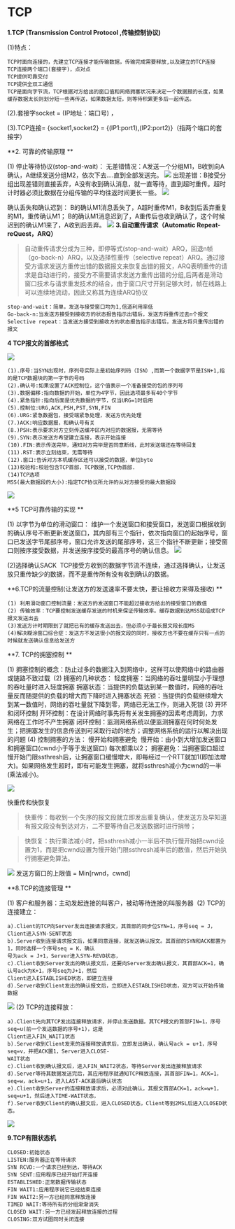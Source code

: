 # TCP

**1.TCP (Transmission Control Protocol ,传输控制协议)**

(1)特点：
```
TCP时面向连接的，先建立TCP连接才能传输数据，传输完成需要释放,以及建立的TCP连接
TCP连接两个端口(套接字)，点对点
TCP提供可靠交付
TCP提供全双工通信
TCP是面向字节流，TCP根据对方给出的窗口值和网络拥塞状况来决定一个数据报的长度，如果缓存数据太长则划分短一些再传送，如果数据太短，则等待积累更多后一起传送。
```
(2).套接字socket = (IP地址：端口号) ， 

(3).TCP连接= {socket1,socket2} = {(IP1:port1),(IP2:port2)}（指两个端口的套接字）

**2. 可靠的传输原理 **

(1) 停止等待协议(stop-and-wait)：
无差错情况：A发送一个分组M1，B收到向A确认，A继续发送分组M2，依次下去….直到全部发送完。
![](../images/90.png)
出现差错：B接受分组出现差错则直接丢弃，A没有收到确认消息，就一直等待，直到超时重传。超时计时器必须比数据在分组传输的平均往返时间更长一些。
![](../images/91.png)

确认丢失和确认迟到：
B的确认M1消息丢失了，A超时重传M1，B收到后丢弃重复的M1，重传确认M1；
B的确认M1消息迟到了，A重传后也收到确认了，这个时候迟到的确认M1来了，A收到后丢弃。
![](../images/92.png)
**3.自动重传请求（Automatic Repeat-reQuest，ARQ）**

>自动重传请求分成为三种，即停等式(stop-and-wait）ARQ，回退n帧（go-back-n）ARQ，以及选择性重传（selective repeat）ARQ。通过接受方请求发送方重传出错的数据报文来恢复出错的报文，ARQ表明重传的请求是自动进行的，接受方不需要请求发送方重传出错的分组,后两者是滑动窗口技术与请求重发技术的结合，由于窗口尺寸开到足够大时，帧在线路上可以连续地流动，因此又称其为连续ARQ协议

```
stop-and-wait：简单，发送与接受窗口均为1,信道利用率低	
Go-back-n:当发送方接受到接收方的状态报告指示出错后，发送方将重传过去n个报文
Selective repeat：当发送方接受到接收方的状态报告指示出错后，发送方将只重传出错的报文
```

**4 TCP报文的首部格式**

![](../images/93.png)
```
(1).序号:当SYN出现时，序列号实际上是初始序列码（ISN）,而第一个数据字节是ISN+1,指的是TCP数据块的第一字节的号码
(2).确认号:如果设置了ACK控制位，这个值表示一个准备接受的包的序列号
(3).数据偏移:指向数据的开始，单位为4字节，因此选项最多有40个字节
(4).紧急指针:指向后面是优先数据的字节，仅当URG=1时启用
(5).控制位:URG,ACK,PSH,PST,SYN,FIN
(6).URG:紧急数据包，接受端紧急处理，发送方优先处理
(7.)ACK:响应数据报，和确认号有关
(8.)PSH:表示要求对方立刻传送缓冲区内对应的数据报，无需等待
(9).SYN:表示发送方希望建立连接，表示开始连接
(10).FIN:表示传送完毕，通知对方完毕是否同意断线，此时发送端还在等待回复
(11).RST:表示立刻结束，无需等待
(12).窗口:告诉对方本机缓存区还可以接受的数据，单位byte
(13)校验和:校验包含TCP首部，TCP数据,TCP伪首部.
(14)TCP选项
MSS(最大数据段的大小):指定TCP协议所允许的从对方接受的最大数据段
```
![](../images/94.png)

**5 TCP可靠传输的实现 **

(1) 以字节为单位的滑动窗口：
维护一个发送窗口和接受窗口，发送窗口根据收到的确认序号不断更新发送窗口，其内部有三个指针，依次指向窗口的起始序号，窗口已发送字节尾部序号，窗口允许发送的尾部序号，这三个指针不断更新；接受窗口则按序接受数据，并发送按序接受的最高序号的确认信息。
![](../images/95.png)

(2)选择确认SACK 
TCP接受方收到的数据字节流不连续，通过选择确认，让发送放只重传缺少的数据，而不是重传所有没有收到确认的数据。 


**6.TCP的流量控制(让发送方的发送速率不要太快，要让接收方来得及接收) **
```
(1) 利用滑动窗口控制流量：发送方的发送窗口不能超过接收方给出的接受窗口的数值 
(2) 传输效率：TCP要控制发送缓存发送的时机来保证传输效率。缓存数据到达MSS就组成TCP报文发送出去
(3)发送方计时期限到了就把已有的缓存发送出去，但必须小于最长报文段长度MS
(4)解决糊涂窗口综合症：发送方不发送很小的报文段的同时，接收方也不要在缓存只有一点的时候就发送确认信息给发送方
```

**7. TCP的拥塞控制 **

(1) 拥塞控制的概念：防止过多的数据注入到网络中，这样可以使网络中的路由器或链路不致过载 
(2) 拥塞的几种状态：
轻度拥塞：当网络的吞吐量明显小于理想的吞吐量时进入轻度拥塞
拥塞状态：当提供的负载达到某一数值时，网络的吞吐量反而随提供的负载的增大而下降时进入拥塞状态
死锁：当提供的负载继续增大到某一数值时，网络的吞吐量就下降到零，网络已无法工作，则进入死锁
(3) 开环和闭环控制
开环控制：在设计网络时事先将有关发生拥塞的因素考虑周到，力求网络在工作时不产生拥塞
闭环控制：监测网络系统以便监测拥塞在何时何处发生；把拥塞发生的信息传送到可采取行动的地方；调整网络系统的运行以解决出现的问题
(4) 控制拥塞的方法：
慢开始和拥塞避免 
慢开始：由小到大增加发送窗口和拥塞窗口(cwnd小于等于发送窗口)
每次都乘以2；
拥塞避免：当拥塞窗口超过慢开始门限ssthresh后，让拥塞窗口缓慢增大，即每经过一个RTT就加1(即加法增大)。如果网络发生超时，即有可能发生拥塞，就将ssthresh减小为cwnd的一半(乘法减小)。

![](../images/96.png)

快重传和快恢复 
>快重传：每收到一个失序的报文段就立即发出重复确认，使发送方及早知道有报文段没有到达对方，二不要等待自己发送数据时进行捎带；

>快恢复：执行乘法减小时，把ssthresh减小一半后不执行慢开始把cwnd设置为1，而是把cwnd设置为慢开始门限ssthresh减半后的数值，然后开始执行拥塞避免算法。

![](../images/97.png)
发送方窗口的上限值 = Min[rwnd，cwnd] 

**8.TCP的连接管理 **

(1) 客户和服务器：主动发起连接的叫客户，被动等待连接的叫服务器 
(2) TCP的连接建立：
```
a).Client的TCP向Server发出连接请求报文，其首部的同步位SYN=1，序号seq = J，Client进入SYN-SENT状态
b).Server收到连接请求报文后，如果同意连接，就发送确认报文。其首部的SYN和ACK都置为1，同时选择一个序号seq = K，确认
号为ack = J+1，Server进入SYN-REVD状态，
c).Client收到Server发出的确认报文后，还要向Server发出确认报文，其首部ACK=1，确认号ack为K+1，序号seq为J+1，然后
Client进入ESTABLISHED状态，即建立连接
d).Server收到Client发出的确认报文后，立即进入ESTABLISHED状态，双方可以开始传输数据
```
![](../images/98.png)
(2) TCP的连接释放：
```
a).Client先向其TCP发出连接释放请求，并停止发送数据。其TCP报文的首部FIN=1，序号seq=u(前一个发送数据的序号+1)，这是
Client进入FIN_WAIT1状态
b).Server收到Client发来的连接释放请求后，立即发出确认，确认号ack = u+1，序号seq=v，并把ACK置1，Server进入CLOSE-
WAIT状态
c).Client收到确认报文后，进入FIN_WAIT2状态，等待Server发出连接释放请求
d).Server等待其数据发送完后，其应用程序就通知TCP释放连接，其首部FIN=1，ACK=1，seq=w，ack=u+1，进入LAST-ACK最后确认状态
e).Client收到Server的连接释放请求后，必须对此确认，其报文首部ACK=1，ack=w+1，seq=u+1，然后进入TIME-WAIT状态，
f).Server收到Client的确认报文后，进入CLOSED状态，Client等到2MSL后进入CLOSED状态。
```
![](../images/99.png)

**9.TCP有限状态机**
```
CLOSED:初始状态
LISTEN:服务器正在等待请求
SYN RCVD:一个请求已经到达，等待ACK
SYN SENT:应用程序已经开始打开连接
ESTABLISHED:正常数据传输状态
FIN WAIT1:应用程序说它已经结束连接
FIN WAIT2:另一方已经同意释放连接
TIMED WAIT:等待所有的分组渐渐消失
CLOSED WAIT:另一方已经发起释放连接的过程
CLOSING:双方试图同时关闭连接
```